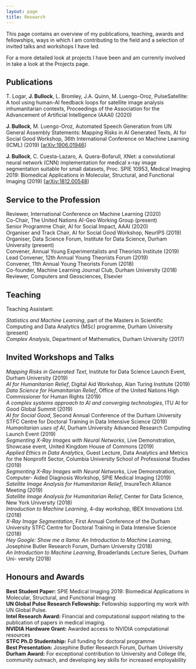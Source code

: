 ```yaml
---
layout: page
title: Research
---
```


This page contains an overview of my publications, teaching, awards and fellowships, ways in which I am contributing to the field and a selection of invited talks and workshops I have led.

For a more detailed look at projects I have been and am currenrly involved in take a look at the Projects page.

## Publications

T. Logar, **J. Bullock**, L. Bromley, J.A. Quinn, M. Luengo-Oroz, PulseSatellite: A tool using human-AI feedback loops for satellite image analysis inhumanitarian contexts, Proceedings of the Association for the Advancement of Artificial Intelligence (AAAI) (2020)

**J. Bullock**, M. Luengo-Oroz, Automated Speech Generation from UN General Assembly Statements: Mapping Risks in AI Generated Texts, AI for Social Good Workshop, 36th International Conference on Machine Learning (ICML) (2019) [[arXiv:1906.01946](https://arxiv.org/abs/1906.01946)]

**J. Bullock**, C. Cuesta-Lazaro, A. Quera-Bofarull, XNet: a convolutional neural network (CNN) implementation for medical x-ray image segmentation suitable for small datasets, Proc. SPIE 10953, Medical Imaging 2019: Biomedical Applications in Molecular, Structural, and Functional Imaging (2019) [[arXiv:1812.00548](https://arxiv.org/abs/1812.00548)]

## Service to the Profession

Reviewer, International Conference on Machine Learning (2020)<br/>
Co-Chair, The United Nations AI-Geo Working Group (present)<br/>
Senior Programme Chair, AI for Social Impact, AAAI (2020)<br/>
Organiser and Track Chair, AI for Social Good Workshop, NeurIPS (2019)<br/>
Organiser, Data Science Forum, Institute for Data Science, Durham University (present)<br/>
Convener, Annual Young Experimentalists and Theorists Institute (2019)<br/>
Lead Convener, 12th Annual Young Theorists Forum (2019)<br/>
Convener, 11th Annual Young Theorists Forum (2018)<br/>
Co-founder, Machine Learning Journal Club, Durham University (2018)<br/>
Reviewer, Computers and Geosciences, Elsevier<br/>

## Teaching

Teaching Assistant:

*Statistics and Machine Learning*, part of the Masters in Scientific Computing and Data Analytics (MSc) programme, Durham University (present)<br/>
*Complex Analysis*, Department of Mathematics, Durham University (2017)

## Invited Workshops and Talks

*Mapping Risks in Generated Text*, Institute for Data Science Launch Event, Durham University (2019)<br/>
*AI for Humanitarian Relief*, Digital Aid Workshop, Alan Turing Institute (2019)<br/>
*Data Science for Humanitarian Relief*, Office of the United Nations High Commissioner for Human Rights (2019)<br/>
*A complex systems approach to AI and converging technologies*, ITU AI for Good Global Summit (2019)<br/>
*AI for Social Good*, Second Annual Conference of the Durham University STFC Centre for Doctoral Training in Data Intensive Science (2019)<br/>
*Humanitarian uses of AI*, Durham University Advanced Research Computing Launch Event (2019)<br/>
*Segmenting X-Ray Images with Neural Networks*, Live Demonstration, Showcase event, United Kingdom House of Commons (2019)<br/>
*Applied Ethics in Data Analytics*, Guest Lecture, Data Analytics and Metrics for the Nonprofit Sector, Columbia University School of Professional Studies (2019)<br/>
*Segmenting X-Ray Images with Neural Networks*, Live Demonstration, Computer- Aided Diagnosis Workshop, SPIE Medical Imaging (2019)<br/>
*Satellite Image Analysis for Humanitarian Relief*, InsureTech Alliance Meeting (2019)<br/>
*Satellite Image Analysis for Humanitarian Relief*, Center for Data Science, New York University (2018)<br/>
*Introduction to Machine Learning*, 4-day workshop, IBEX Innovations Ltd. (2018)<br/>
*X-Ray Image Segmentation*, First Annual Conference of the Durham University STFC Centre for Doctoral Training in Data Intensive Science (2018)<br/>
*Hey Google: Show me a llama: An Introduction to Machine Learning*, Josephine Butler Research Forum, Durham University (2018)<br/>
*An Introduction to Machine Learning*, Broaderlands Lecture Series, Durham Uni- versity (2018)<br/>

## Honours and Awards

**Best Student Paper:** SPIE Medical Imaging 2019: Biomedical Applications in Molecular, Structural, and Functional Imaging<br/>
**UN Global Pulse Research Fellowship:** Fellowship supporting my work with UN Global Pulse.<br/>
**Intel Research Award:** Financial and computational support relating to the publication of papers in medical imaging.<br/>
**NVIDIA Hardware Grant:** Awarded access to NVIDIA computational resources<br/>
**STFC Ph.D Studentship:** Full funding for doctoral programme<br/>
**Best Presentation:** Josephine Butler Research Forum, Durham University<br/>
**Durham Award:** For exceptional contribution to University and College life, community outreach, and developing key skills for increased employability<br/>

